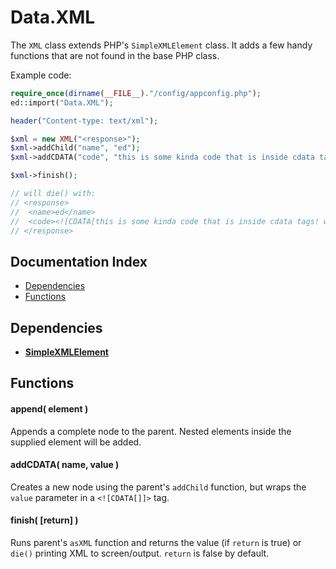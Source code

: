 # Data.XML

The `XML` class extends PHP's `SimpleXMLElement` class.  It adds a few handy functions that are not found in the base PHP class.

Example code:
```php
require_once(dirname(__FILE__)."/config/appconfig.php");
ed::import("Data.XML");

header("Content-type: text/xml");

$xml = new XML("<response>");
$xml->addChild("name", "ed");
$xml->addCDATA("code", "this is some kinda code that is inside cdata tags! woot.");

$xml->finish();

// will die() with:
// <response>
//	<name>ed</name>
//	<code><![CDATA[this is some kinda code that is inside cdata tags! woot.]]></code>
// </response>
```

## Documentation Index

* [Dependencies](#dependencies)
* [Functions](#functions)

## Dependencies

* [**SimpleXMLElement**](http://php.net/simplexmlelement)

## Functions

#### append( element )
Appends a complete node to the parent.  Nested elements inside the supplied element will be added.

#### addCDATA( name, value )
Creates a new node using the parent's `addChild` function, but wraps the `value` parameter in a `<![CDATA[]]>` tag.

#### finish( [return] )
Runs parent's `asXML` function and returns the value (if `return` is true) or `die()` printing XML to screen/output.  `return` is false by default.
